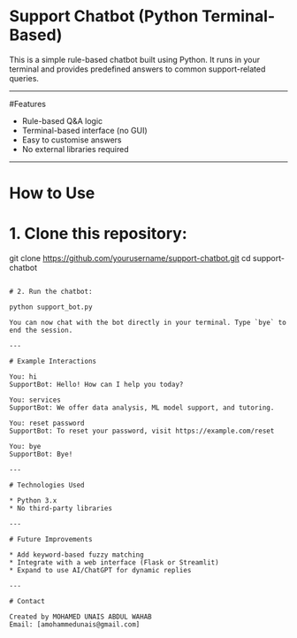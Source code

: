 # Support Chatbot (Python Terminal-Based)

This is a simple rule-based chatbot built using Python. It runs in your terminal and provides predefined answers to common support-related queries.

---

#Features

* Rule-based Q&A logic
* Terminal-based interface (no GUI)
* Easy to customise answers
* No external libraries required

---

# How to Use

# 1. Clone this repository:

git clone https://github.com/yourusername/support-chatbot.git
cd support-chatbot
```

# 2. Run the chatbot:

python support_bot.py

You can now chat with the bot directly in your terminal. Type `bye` to end the session.

---

# Example Interactions

You: hi
SupportBot: Hello! How can I help you today?

You: services
SupportBot: We offer data analysis, ML model support, and tutoring.

You: reset password
SupportBot: To reset your password, visit https://example.com/reset

You: bye
SupportBot: Bye!

---

# Technologies Used

* Python 3.x
* No third-party libraries

---

# Future Improvements

* Add keyword-based fuzzy matching
* Integrate with a web interface (Flask or Streamlit)
* Expand to use AI/ChatGPT for dynamic replies

---

# Contact

Created by MOHAMED UNAIS ABDUL WAHAB
Email: [amohammedunais@gmail.com]
